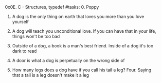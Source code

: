 0x0E. C - Structures, typedef
#tasks:
0. Poppy
1. A dog is the only thing on earth that loves you more than you love yourself

2. A dog will teach you unconditional love. If you can have that in your life, things won't be too bad 
3. Outside of a dog, a book is a man's best friend. Inside of a dog it's too dark to read
4. A door is what a dog is perpetually on the wrong side of
5. How many legs does a dog have if you call his tail a leg? Four. Saying that a tail is a leg doesn't make it a leg
